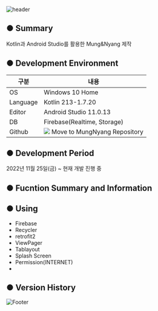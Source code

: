 ![header](https://capsule-render.vercel.app/api?type=waving&color=gradient&height=200&section=header&text=🐶Mung_Nyang🐱&fontSize=55)

● Summary
---------------------------
Kotlin과 Android Studio를 활용한 Mung&Nyang 제작

● Development Environment
-------------
|구분|내용|
|---|------------------|
|OS|Windows 10 Home|
|Language|Kotlin 213-1.7.20|
|Editor|Android Studio 11.0.13|
|DB|Firebase(Realtime, Storage)|
|Github|<a href="https://github.com/chaeun2066/MungNyang"><img src="https://img.shields.io/badge/Github-F05032?style=flat-square&logo=github&logoColor=white"/></a> Move to MungNyang Repository|

● Development Period
----------------
2022년 11월 25일(금) ~ 현재 개발 진행 중


● Fucntion Summary and Information
-------------

● Using
-------------
+ Firebase
+ Recycler
+ retrofit2
+ ViewPager
+ Tablayout
+ Splash Screen
+ Permission(INTERNET)
+ 

● Version History
-------------
> 

![Footer](https://capsule-render.vercel.app/api?type=waving&color=gradient&height=200&section=footer)
